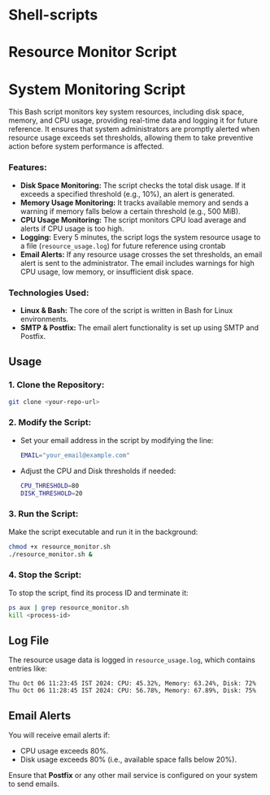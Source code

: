 # Shell-scripts
# Resource Monitor Script

# System Monitoring Script

This Bash script monitors key system resources, including disk space, memory, and CPU usage, providing real-time data and logging it for future reference. It ensures that system administrators are promptly alerted when resource usage exceeds set thresholds, allowing them to take preventive action before system performance is affected.

### Features:

- **Disk Space Monitoring:**
The script checks the total disk usage. If it exceeds a specified threshold (e.g., 10%), an alert is generated.
- **Memory Usage Monitoring:**
It tracks available memory and sends a warning if memory falls below a certain threshold (e.g., 500 MiB).
- **CPU Usage Monitoring:**
The script monitors CPU load average and alerts if CPU usage is too high.
- **Logging:**
Every 5 minutes, the script logs the system resource usage to a file (`resource_usage.log`) for future reference using crontab
- **Email Alerts:**
If any resource usage crosses the set thresholds, an email alert is sent to the administrator. The email includes warnings for high CPU usage, low memory, or insufficient disk space.

### Technologies Used:

- **Linux & Bash:** The core of the script is written in Bash for Linux environments.
- **SMTP & Postfix:** The email alert functionality is set up using SMTP and Postfix.

## Usage
### 1. Clone the Repository:
```bash
git clone <your-repo-url>
```

### 2. Modify the Script:
- Set your email address in the script by modifying the line:
  ```bash
  EMAIL="your_email@example.com"
  ```
- Adjust the CPU and Disk thresholds if needed:
  ```bash
  CPU_THRESHOLD=80
  DISK_THRESHOLD=20
  ```

### 3. Run the Script:
Make the script executable and run it in the background:
```bash
chmod +x resource_monitor.sh
./resource_monitor.sh &
```

### 4. Stop the Script:
To stop the script, find its process ID and terminate it:
```bash
ps aux | grep resource_monitor.sh
kill <process-id>
```

## Log File
The resource usage data is logged in `resource_usage.log`, which contains entries like:
```
Thu Oct 06 11:23:45 IST 2024: CPU: 45.32%, Memory: 63.24%, Disk: 72%
Thu Oct 06 11:28:45 IST 2024: CPU: 56.78%, Memory: 67.89%, Disk: 75%
```

## Email Alerts
You will receive email alerts if:
- CPU usage exceeds 80%.
- Disk usage exceeds 80% (i.e., available space falls below 20%).

Ensure that **Postfix** or any other mail service is configured on your system to send emails.
